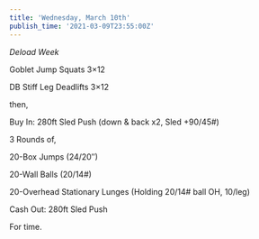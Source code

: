 ```yaml
---
title: 'Wednesday, March 10th'
publish_time: '2021-03-09T23:55:00Z'
---
```


*Deload Week*

Goblet Jump Squats 3×12

DB Stiff Leg Deadlifts 3×12

then,

Buy In: 280ft Sled Push (down & back x2, Sled +90/45\#)

3 Rounds of,

20-Box Jumps (24/20″)

20-Wall Balls (20/14\#)

20-Overhead Stationary Lunges (Holding 20/14\# ball OH, 10/leg)

Cash Out: 280ft Sled Push

For time.
